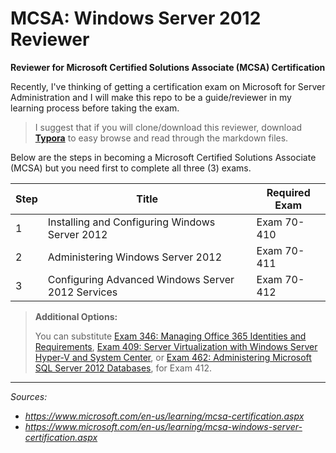 # MCSA: Windows Server 2012 Reviewer
**Reviewer for Microsoft Certified Solutions Associate (MCSA) Certification**

Recently, I've thinking of getting a certification exam on Microsoft for Server Administration and I will make this repo to be a guide/reviewer in my learning process before taking the exam.

>I suggest that if you will clone/download this reviewer, download [**Typora**](https://typora.io/) to easy browse and read through the markdown files.

Below are the steps in becoming a Microsoft Certified Solutions Associate (MCSA) but you need first to complete all three (3) exams.

| Step | Title                                    | Required Exam |
| ---- | ---------------------------------------- | ------------- |
| 1    | Installing and Configuring Windows Server 2012 | Exam 70-410   |
| 2    | Administering Windows Server 2012        | Exam 70-411   |
| 3    | Configuring Advanced Windows Server 2012 Services | Exam 70-412   |

> **Additional Options:**
>
> You can substitute [Exam 346: Managing Office 365 Identities and Requirements](https://www.microsoft.com/en-us/learning/exam-70-346.aspx), [Exam 409: Server Virtualization with Windows Server Hyper-V and System Center](https://www.microsoft.com/en-us/learning/exam-74-409.aspx), or [Exam 462: Administering Microsoft SQL Server 2012 Databases](https://www.microsoft.com/en-us/learning/exam-70-462.aspx), for Exam 412.


----
*Sources:*
- *https://www.microsoft.com/en-us/learning/mcsa-certification.aspx*
- *https://www.microsoft.com/en-us/learning/mcsa-windows-server-certification.aspx*


